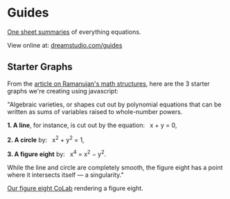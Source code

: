 # Guides

[One sheet summaries](math) of everything equations.

View online at: [dreamstudio.com/guides](https://dreamstudio.com/guides)


## Starter Graphs

From the [article on Ramanujan's math structures](https://www.quantamagazine.org/srinivasa-ramanujan-was-a-genius-math-is-still-catching-up-20241021/), here are the 3 starter graphs we're creating using javascript:

"Algebraic varieties, or shapes cut out by polynomial equations that can be written as sums of variables raised to whole-number powers. 

**1. A line**, for instance, is cut out by the equation: &nbsp; x + y = 0, 

**2. A circle** by: &nbsp; x<sup>2</sup> + y<sup>2</sup> = 1, 

**3. A figure eight** by: &nbsp; x<sup>4</sup> = x<sup>2</sup> − y<sup>2</sup>. 

While the line and circle are completely smooth, the figure eight has a point where it intersects itself — a singularity."


[Our figure eight CoLab](https://colab.research.google.com/drive/1YiAfr1mCJvCFVJVNpiR86qB-faOAgxQX?usp=sharing) rendering a figure eight.